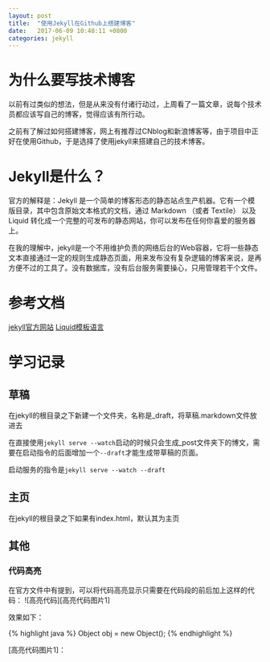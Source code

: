 ---layout: posttitle:  "使用Jekyll在Github上搭建博客"date:   2017-06-09 10:48:11 +0800categories: jekyll ---# 为什么要写技术博客以前有过类似的想法，但是从来没有付诸行动过，上周看了一篇文章，说每个技术员都应该写自己的博客，觉得应该有所行动。之前有了解过如何搭建博客，网上有推荐过CNblog和新浪博客等，由于项目中正好在使用Github，于是选择了使用jekyll来搭建自己的技术博客。# Jekyll是什么？官方的解释是：Jekyll 是一个简单的博客形态的静态站点生产机器。它有一个模版目录，其中包含原始文本格式的文档，通过 Markdown （或者 Textile） 以及 Liquid 转化成一个完整的可发布的静态网站，你可以发布在任何你喜爱的服务器上。在我的理解中，jekyll是一个不用维护负责的网络后台的Web容器，它将一些静态文本直接通过一定的规则生成静态页面，用来发布没有复杂逻辑的博客来说，是再方便不过的工具了。没有数据库，没有后台服务需要操心，只用管理若干个文件。# 参考文档[jekyll官方网站](http://jekyllcn.com/)[Liquid模板语言](https://liquid.bootcss.com/)# 学习记录## 草稿在jekyll的根目录之下新建一个文件夹，名称是_draft，将草稿.markdown文件放进去在直接使用``jekyll serve --watch``启动的时候只会生成_post文件夹下的博文，需要在启动指令的后面增加一个``--draft``才能生成带草稿的页面。启动服务的指令是``jekyll serve --watch --draft``## 主页在jekyll的根目录之下如果有index.html，默认其为主页## 其他### 代码高亮在官方文件中有提到，可以将代码高亮显示只需要在代码段的前后加上这样的代码：![高亮代码][高亮代码图片1]效果如下：{% highlight java %}Object obj = new Object();{% endhighlight %}   [高亮代码图片1]： 